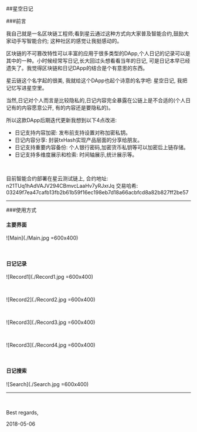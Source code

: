 ##星空日记

###前言

我自己就是一名区块链工程师;看到星云通过这种方式向大家普及智能合约,鼓励大家动手写智能合约; 这种社区的感觉让我挺感动的。

区块链的不可篡改特性可以丰富的应用于很多类型的DApp,个人日记的记录可以是其中的一种。小时候经常写日记,长大回过头想看看当年的日记, 可是日记本早已经遗失了。我觉得区块链和日记DApp的结合是个有意思的东西。

星云链这个名字起的很美, 我就给这个DApp也起个诗意的名字吧: 星空日记, 我把记忆写进星空里。

当然,日记对个人而言是比较隐私的,日记内容完全暴露在公链上是不合适的(个人日记有的内容愿意公开, 有的内容还是要隐私的)。

所以这款DApp后期迭代更新我想到以下4点改进:

* 日记支持内容加密: 发布前支持设置对称加密私钥。
* 日记内容分享: 封装txHash实现产品层面的分享给朋友。
* 日记支持重要内容备份: 个人银行密码,加密货币私钥等可以加密后上链存储。
* 日记支持多维度展示和检索: 时间轴展示,统计展示等。

<br>

目前智能合约部署在星云测试链上, 
合约地址:  n21TUq1hAdVAJV294CBmvcLaaHv7yRJxrJq
交易哈希:  03249f7ea47cafb13fb2b61b59f16ec198eb7d18a66acbfcd8a82b827ff2be57

----

###使用方式

#### 主要界面

![Main](./Main.jpg =600x400)

<br>


#### 日记记录

![Record1](./Record1.jpg =600x400)

<br>

![Record2](./Record2.jpg =600x400)

<br>

![Record3](./Record3.jpg =600x400)

<br>

![Record3](./Record4.jpg =600x400)

<br>


#### 日记搜索

![Search](./Search.jpg =600x400)



----

<br>



Best regards,

2018-05-06